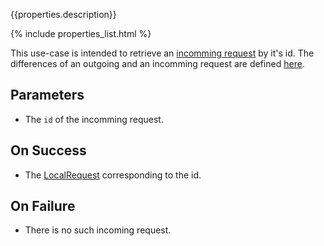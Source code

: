{{properties.description}}

{% include properties_list.html %}

This use-case is intended to retrieve an [incomming request](/integrate/data-model-overview#request)
by it's id. The differences of an outgoing and an incomming request are defined [here](/integrate/data-model-overview#localrequeststatus).

## Parameters

- The `id` of the incomming request.

## On Success 

- The [LocalRequest](/integrate/data-model-overview#localrequest) corresponding to the id.

## On Failure 

- There is no such incoming request.
